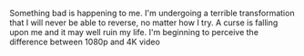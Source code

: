 Something bad is happening to me. I'm undergoing a terrible transformation that
I will never be able to reverse, no matter how I try. A curse is falling upon me
and it may well ruin my life. I'm beginning to perceive the difference between
1080p and 4K video

